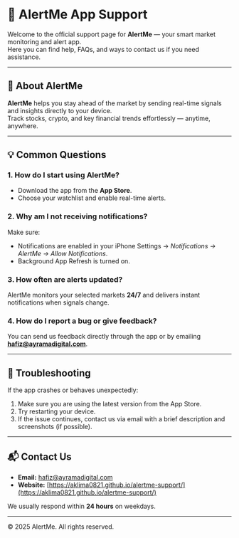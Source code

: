 # 📱 AlertMe App Support

Welcome to the official support page for **AlertMe** — your smart market monitoring and alert app.  
Here you can find help, FAQs, and ways to contact us if you need assistance.

---

## 🚀 About AlertMe
**AlertMe** helps you stay ahead of the market by sending real-time signals and insights directly to your device.  
Track stocks, crypto, and key financial trends effortlessly — anytime, anywhere.

---

## 💡 Common Questions

### 1. How do I start using AlertMe?
- Download the app from the **App Store**.
- Choose your watchlist and enable real-time alerts.

### 2. Why am I not receiving notifications?
Make sure:
- Notifications are enabled in your iPhone Settings → *Notifications → AlertMe → Allow Notifications*.
- Background App Refresh is turned on.

### 3. How often are alerts updated?
AlertMe monitors your selected markets **24/7** and delivers instant notifications when signals change.

### 4. How do I report a bug or give feedback?
You can send us feedback directly through the app or by emailing **hafiz@ayramadigital.com**.

---

## 🧰 Troubleshooting
If the app crashes or behaves unexpectedly:
1. Make sure you are using the latest version from the App Store.
2. Try restarting your device.
3. If the issue continues, contact us via email with a brief description and screenshots (if possible).

---

## 📬 Contact Us
- **Email:** [hafiz@ayramadigital.com](mailto:hafiz@ayramadigital.com)  
- **Website:** [https://aklima0821.github.io/alertme-support/](https://aklima0821.github.io/alertme-support/)

We usually respond within **24 hours** on weekdays.

---

© 2025 AlertMe. All rights reserved.
